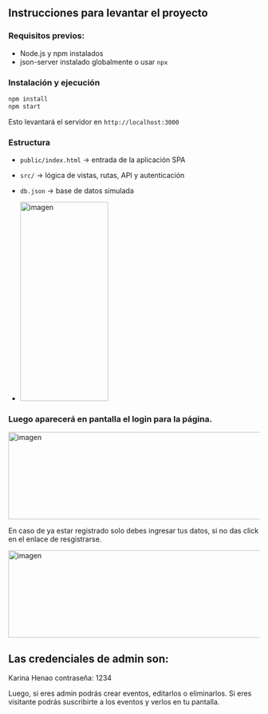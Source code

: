 
## Instrucciones para levantar el proyecto

### Requisitos previos:
- Node.js y npm instalados
- json-server instalado globalmente o usar `npx`

### Instalación y ejecución

```bash
npm install
npm start
```

Esto levantará el servidor en `http://localhost:3000`

### Estructura

- `public/index.html` → entrada de la aplicación SPA
- `src/` → lógica de vistas, rutas, API y autenticación
- `db.json` → base de datos simulada

- <img width="176" height="399" alt="imagen" src="https://github.com/user-attachments/assets/530fdd60-4275-412c-a5c9-6e4406616a26" />

### Luego aparecerá en pantalla el login para la página.

<img width="1112" height="175" alt="imagen" src="https://github.com/user-attachments/assets/6397e137-2ad0-4e50-a063-103fb3f7f5c8" />

En caso de ya estar registrado solo debes ingresar tus datos, si no das click en el enlace de resgistrarse.

<img width="1112" height="175" alt="imagen" src="https://github.com/user-attachments/assets/1fa7f34f-3c1e-4f2c-91d5-33bb310f250f" />

## Las credenciales de admin son:

Karina Henao
contraseña: 1234

Luego, si eres admin podrás crear eventos, editarlos o eliminarlos.
Si eres visitante podrás suscribirte a los eventos y verlos en tu pantalla.





